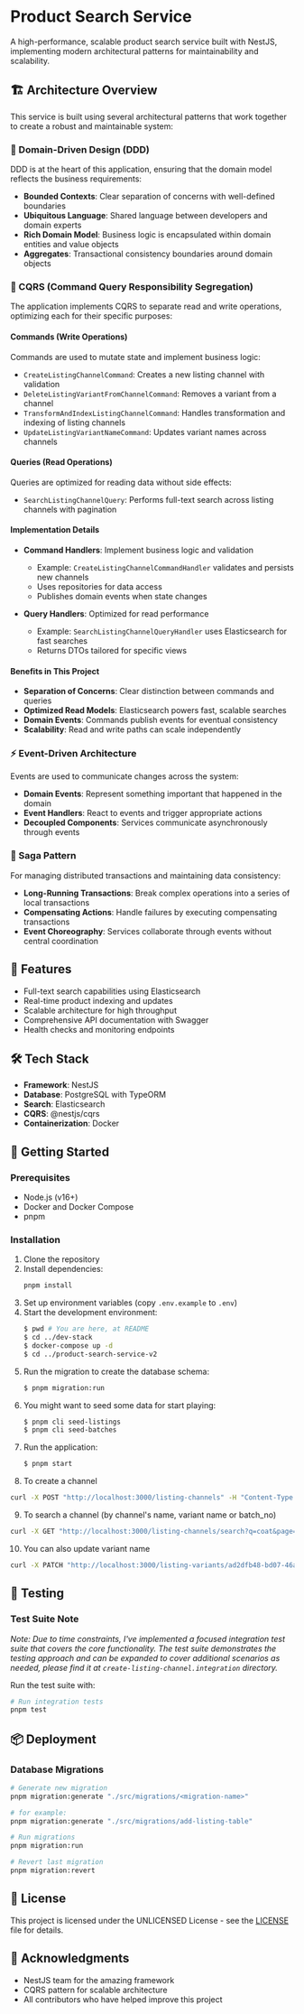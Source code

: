 # Product Search Service

A high-performance, scalable product search service built with NestJS, implementing modern architectural patterns for maintainability and scalability.

## 🏗️ Architecture Overview

This service is built using several architectural patterns that work together to create a robust and maintainable system:

### 🎯 Domain-Driven Design (DDD)

DDD is at the heart of this application, ensuring that the domain model reflects the business requirements:

- **Bounded Contexts**: Clear separation of concerns with well-defined boundaries
- **Ubiquitous Language**: Shared language between developers and domain experts
- **Rich Domain Model**: Business logic is encapsulated within domain entities and value objects
- **Aggregates**: Transactional consistency boundaries around domain objects

### 🔄 CQRS (Command Query Responsibility Segregation)

The application implements CQRS to separate read and write operations, optimizing each for their specific purposes:

#### Commands (Write Operations)
Commands are used to mutate state and implement business logic:
- `CreateListingChannelCommand`: Creates a new listing channel with validation
- `DeleteListingVariantFromChannelCommand`: Removes a variant from a channel
- `TransformAndIndexListingChannelCommand`: Handles transformation and indexing of listing channels
- `UpdateListingVariantNameCommand`: Updates variant names across channels

#### Queries (Read Operations)
Queries are optimized for reading data without side effects:
- `SearchListingChannelQuery`: Performs full-text search across listing channels with pagination

#### Implementation Details
- **Command Handlers**: Implement business logic and validation
  - Example: `CreateListingChannelCommandHandler` validates and persists new channels
  - Uses repositories for data access
  - Publishes domain events when state changes

- **Query Handlers**: Optimized for read performance
  - Example: `SearchListingChannelQueryHandler` uses Elasticsearch for fast searches
  - Returns DTOs tailored for specific views

#### Benefits in This Project
- **Separation of Concerns**: Clear distinction between commands and queries
- **Optimized Read Models**: Elasticsearch powers fast, scalable searches
- **Domain Events**: Commands publish events for eventual consistency
- **Scalability**: Read and write paths can scale independently

### ⚡ Event-Driven Architecture

Events are used to communicate changes across the system:

- **Domain Events**: Represent something important that happened in the domain
- **Event Handlers**: React to events and trigger appropriate actions
- **Decoupled Components**: Services communicate asynchronously through events

### 🔄 Saga Pattern

For managing distributed transactions and maintaining data consistency:

- **Long-Running Transactions**: Break complex operations into a series of local transactions
- **Compensating Actions**: Handle failures by executing compensating transactions
- **Event Choreography**: Services collaborate through events without central coordination

## 🚀 Features

- Full-text search capabilities using Elasticsearch
- Real-time product indexing and updates
- Scalable architecture for high throughput
- Comprehensive API documentation with Swagger
- Health checks and monitoring endpoints

## 🛠️ Tech Stack

- **Framework**: NestJS
- **Database**: PostgreSQL with TypeORM
- **Search**: Elasticsearch
- **CQRS**: @nestjs/cqrs
- **Containerization**: Docker

## 🚦 Getting Started

### Prerequisites

- Node.js (v16+)
- Docker and Docker Compose
- pnpm

### Installation

1. Clone the repository
2. Install dependencies:
   ```bash
   pnpm install
   ```
3. Set up environment variables (copy `.env.example` to `.env`)
4. Start the development environment:
   ```bash
   $ pwd # You are here, at README
   $ cd ../dev-stack
   $ docker-compose up -d
   $ cd ../product-search-service-v2
   ```
5. Run the migration to create the database schema:
   ```bash
   $ pnpm migration:run
   ```
6. You might want to seed some data for start playing:
   ```bash
   $ pnpm cli seed-listings
   $ pnpm cli seed-batches
   ```
7. Run the application:
   ```bash
   $ pnpm start
   ```
8. To create a channel
```bash
curl -X POST "http://localhost:3000/listing-channels" -H "Content-Type: application/json" -d '{"name": "Gemini Chan", "salesChannel": "MARKETPLACE", "lmsCompanyId": "999908fe-4db7-46dc-bd8c-9251935130d8", "listingVariantIds": ["96c8060e-19cc-4c75-b436-6029495e9e1f", "64516b47-0195-4a44-afe4-10f22c61d85f", "1775e7ec-e211-4cdb-9f1c-5f44f21ed665", "16387c90-4c0a-4eb5-878f-79f39be668f1"]}'
```

9. To search a channel (by channel's name, variant name or batch_no)
```bash
curl -X GET "http://localhost:3000/listing-channels/search?q=coat&page=1&limit=10" -H "Content-Type: application/json"
```
10. You can also update variant name
```bash
curl -X PATCH "http://localhost:3000/listing-variants/ad2dfb48-bd07-46a3-ad0f-bd3121b34eb5/name" -H "Content-Type: application/json" -d '{ "name": "Casual Coat - S" }'
```

## 🧪 Testing

### Test Suite Note
*Note: Due to time constraints, I've implemented a focused integration test suite that covers the core functionality. The test suite demonstrates the testing approach and can be expanded to cover additional scenarios as needed, please find it at `create-listing-channel.integration` directory.*

Run the test suite with:
```bash
# Run integration tests
pnpm test
```

## 📦 Deployment

### Database Migrations
```bash
# Generate new migration
pnpm migration:generate "./src/migrations/<migration-name>"

# for example:
pnpm migration:generate "./src/migrations/add-listing-table"

# Run migrations
pnpm migration:run

# Revert last migration
pnpm migration:revert
```

## 📄 License

This project is licensed under the UNLICENSED License - see the [LICENSE](LICENSE) file for details.

## 🙏 Acknowledgments

- NestJS team for the amazing framework
- CQRS pattern for scalable architecture
- All contributors who have helped improve this project